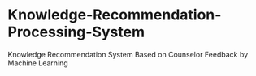 # Knowledge-Recommendation-Processing-System
Knowledge Recommendation System Based on Counselor Feedback by Machine Learning
